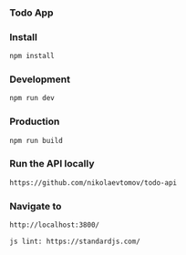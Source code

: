 ### Todo App

### Install

```bash
npm install
```

### Development

```bash
npm run dev
```

### Production

```bash
npm run build
```

### Run the API locally
```bash
https://github.com/nikolaevtomov/todo-api
```

### Navigate to
```bash
http://localhost:3800/
```

```bash
js lint: https://standardjs.com/
```
